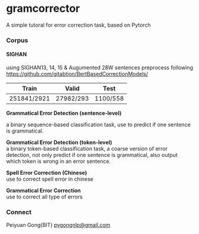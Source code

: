 # gramcorrector
A simple tutoral for error correction task, based on Pytorch

### Corpus
#### SIGHAN
using SIGHAN13, 14, 15 & Augumented 28W sentences
preprocess following <https://github.com/gitabtion/BertBasedCorrectionModels/>     

|  Train  |  Valid  |  Test  |  
|  ----  | ----  |  ----  |
| 251841/2921  | 27982/293 | 1100/558  |  


**Grammatical Error Detection (sentence-level)**

a binary sequence-based classification task, use to predict if one sentence is grammatical.

**Grammatical Error Detection (token-level)**  
a binary token-based classification task, a coarse version of error detection, not only
predict if one sentence is grammatical, also output which token is wrong in an error sentence.

**Spell Error Correction (Chinese)**  
use to correct spell error in chinese

**Grammatical Error Correction**  
use to correct all type of errors


### Connect  
Peiyuan Gong(BIT)  pygongnlp@gmail.com



